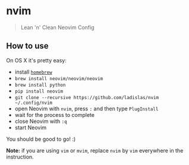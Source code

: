 nvim
====

> Lean 'n' Clean Neovim Config

## How to use

On OS X it's pretty easy:

- install [`homebrew`](http://brew.sh/)
- `brew install neovim/neovim/neovim`
- `brew install python`
- `pip install neovim`
- `git clone --recursive https://github.com/ladislas/nvim ~/.config/nvim`
- open Neovim with `nvim`, press `:` and then type `PlugInstall`
- wait for the process to complete
- close Neovim with `:q`
- start Neovim

You should be good to go! :)

**Note:** if you are using `vim` or `mvim`, replace `nvim` by `vim` everywhere in the instruction.
